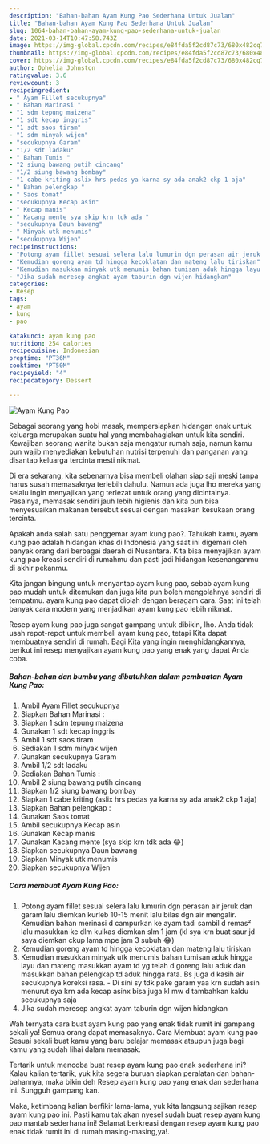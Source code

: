 ```yaml
---
description: "Bahan-bahan Ayam Kung Pao Sederhana Untuk Jualan"
title: "Bahan-bahan Ayam Kung Pao Sederhana Untuk Jualan"
slug: 1064-bahan-bahan-ayam-kung-pao-sederhana-untuk-jualan
date: 2021-03-14T10:47:58.743Z
image: https://img-global.cpcdn.com/recipes/e84fda5f2cd87c73/680x482cq70/ayam-kung-pao-foto-resep-utama.jpg
thumbnail: https://img-global.cpcdn.com/recipes/e84fda5f2cd87c73/680x482cq70/ayam-kung-pao-foto-resep-utama.jpg
cover: https://img-global.cpcdn.com/recipes/e84fda5f2cd87c73/680x482cq70/ayam-kung-pao-foto-resep-utama.jpg
author: Ophelia Johnston
ratingvalue: 3.6
reviewcount: 3
recipeingredient:
- " Ayam Fillet secukupnya"
- " Bahan Marinasi "
- "1 sdm tepung maizena"
- "1 sdt kecap inggris"
- "1 sdt saos tiram"
- "1 sdm minyak wijen"
- "secukupnya Garam"
- "1/2 sdt ladaku"
- " Bahan Tumis "
- "2 siung bawang putih cincang"
- "1/2 siung bawang bombay"
- "1 cabe kriting aslix hrs pedas ya karna sy ada anak2 ckp 1 aja"
- " Bahan pelengkap "
- " Saos tomat"
- "secukupnya Kecap asin"
- " Kecap manis"
- " Kacang mente sya skip krn tdk ada "
- "secukupnya Daun bawang"
- " Minyak utk menumis"
- "secukupnya Wijen"
recipeinstructions:
- "Potong ayam fillet sesuai selera lalu lumurin dgn perasan air jeruk dan garam lalu diemkan kurleb 10-15 menit lalu bilas dgn air mengalir. Kemudian bahan merinasi d campurkan ke ayam tadi sambil d remas² lalu masukkan ke dlm kulkas diemkan slm 1 jam (kl sya krn buat saur jd saya diemkan ckup lama mpe jam 3 subuh 😂)"
- "Kemudian goreng ayam td hingga kecoklatan dan mateng lalu tiriskan"
- "Kemudian masukkan minyak utk menumis bahan tumisan aduk hingga layu dan mateng masukkan ayam td yg telah d goreng lalu aduk dan masukkan bahan pelengkap td aduk hingga rata. Bs juga d kasih air secukupnya koreksi rasa.  Di sini sy tdk pake garam yaa krn sudah asin menurut sya krn ada kecap asinx bisa juga kl mw d tambahkan kaldu secukupnya saja"
- "Jika sudah meresep angkat ayam taburin dgn wijen hidangkan"
categories:
- Resep
tags:
- ayam
- kung
- pao

katakunci: ayam kung pao 
nutrition: 254 calories
recipecuisine: Indonesian
preptime: "PT36M"
cooktime: "PT50M"
recipeyield: "4"
recipecategory: Dessert

---
```



![Ayam Kung Pao](https://img-global.cpcdn.com/recipes/e84fda5f2cd87c73/680x482cq70/ayam-kung-pao-foto-resep-utama.jpg)

Sebagai seorang yang hobi masak, mempersiapkan hidangan enak untuk keluarga merupakan suatu hal yang membahagiakan untuk kita sendiri. Kewajiban seorang  wanita bukan saja mengatur rumah saja, namun kamu pun wajib menyediakan kebutuhan nutrisi terpenuhi dan panganan yang disantap keluarga tercinta mesti nikmat.

Di era  sekarang, kita sebenarnya bisa membeli olahan siap saji meski tanpa harus susah memasaknya terlebih dahulu. Namun ada juga lho mereka yang selalu ingin menyajikan yang terlezat untuk orang yang dicintainya. Pasalnya, memasak sendiri jauh lebih higienis dan kita pun bisa menyesuaikan makanan tersebut sesuai dengan masakan kesukaan orang tercinta. 



Apakah anda salah satu penggemar ayam kung pao?. Tahukah kamu, ayam kung pao adalah hidangan khas di Indonesia yang saat ini digemari oleh banyak orang dari berbagai daerah di Nusantara. Kita bisa menyajikan ayam kung pao kreasi sendiri di rumahmu dan pasti jadi hidangan kesenanganmu di akhir pekanmu.

Kita jangan bingung untuk menyantap ayam kung pao, sebab ayam kung pao mudah untuk ditemukan dan juga kita pun boleh mengolahnya sendiri di tempatmu. ayam kung pao dapat diolah dengan beragam cara. Saat ini telah banyak cara modern yang menjadikan ayam kung pao lebih nikmat.

Resep ayam kung pao juga sangat gampang untuk dibikin, lho. Anda tidak usah repot-repot untuk membeli ayam kung pao, tetapi Kita dapat membuatnya sendiri di rumah. Bagi Kita yang ingin menghidangkannya, berikut ini resep menyajikan ayam kung pao yang enak yang dapat Anda coba.

<!--inarticleads1-->

##### Bahan-bahan dan bumbu yang dibutuhkan dalam pembuatan Ayam Kung Pao:

1. Ambil  Ayam Fillet secukupnya
1. Siapkan  Bahan Marinasi :
1. Siapkan 1 sdm tepung maizena
1. Gunakan 1 sdt kecap inggris
1. Ambil 1 sdt saos tiram
1. Sediakan 1 sdm minyak wijen
1. Gunakan secukupnya Garam
1. Ambil 1/2 sdt ladaku
1. Sediakan  Bahan Tumis :
1. Ambil 2 siung bawang putih cincang
1. Siapkan 1/2 siung bawang bombay
1. Siapkan 1 cabe kriting (aslix hrs pedas ya karna sy ada anak2 ckp 1 aja)
1. Siapkan  Bahan pelengkap :
1. Gunakan  Saos tomat
1. Ambil secukupnya Kecap asin
1. Gunakan  Kecap manis
1. Gunakan  Kacang mente (sya skip krn tdk ada 😂)
1. Siapkan secukupnya Daun bawang
1. Siapkan  Minyak utk menumis
1. Siapkan secukupnya Wijen




<!--inarticleads2-->

##### Cara membuat Ayam Kung Pao:

1. Potong ayam fillet sesuai selera lalu lumurin dgn perasan air jeruk dan garam lalu diemkan kurleb 10-15 menit lalu bilas dgn air mengalir. Kemudian bahan merinasi d campurkan ke ayam tadi sambil d remas² lalu masukkan ke dlm kulkas diemkan slm 1 jam (kl sya krn buat saur jd saya diemkan ckup lama mpe jam 3 subuh 😂)
1. Kemudian goreng ayam td hingga kecoklatan dan mateng lalu tiriskan
1. Kemudian masukkan minyak utk menumis bahan tumisan aduk hingga layu dan mateng masukkan ayam td yg telah d goreng lalu aduk dan masukkan bahan pelengkap td aduk hingga rata. Bs juga d kasih air secukupnya koreksi rasa.  - Di sini sy tdk pake garam yaa krn sudah asin menurut sya krn ada kecap asinx bisa juga kl mw d tambahkan kaldu secukupnya saja
1. Jika sudah meresep angkat ayam taburin dgn wijen hidangkan




Wah ternyata cara buat ayam kung pao yang enak tidak rumit ini gampang sekali ya! Semua orang dapat memasaknya. Cara Membuat ayam kung pao Sesuai sekali buat kamu yang baru belajar memasak ataupun juga bagi kamu yang sudah lihai dalam memasak.

Tertarik untuk mencoba buat resep ayam kung pao enak sederhana ini? Kalau kalian tertarik, yuk kita segera buruan siapkan peralatan dan bahan-bahannya, maka bikin deh Resep ayam kung pao yang enak dan sederhana ini. Sungguh gampang kan. 

Maka, ketimbang kalian berfikir lama-lama, yuk kita langsung sajikan resep ayam kung pao ini. Pasti kamu tak akan nyesel sudah buat resep ayam kung pao mantab sederhana ini! Selamat berkreasi dengan resep ayam kung pao enak tidak rumit ini di rumah masing-masing,ya!.

